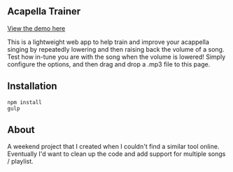 

## Acapella Trainer

[View the demo here](http://kendevdesigns.com/sandbox/acappella-trainer/)

This is a lightweight web app to help train and improve your acappella singing by repeatedly lowering and then raising back the volume of a song. Test how in-tune you are with the song when the volume is lowered! Simply configure the options, and then drag and drop a .mp3 file to this page.

## Installation

```
npm install
gulp
```

## About

A weekend project that I created when I couldn't find a similar tool online. Eventually I'd want to clean up the code and add support for multiple songs / playlist.
